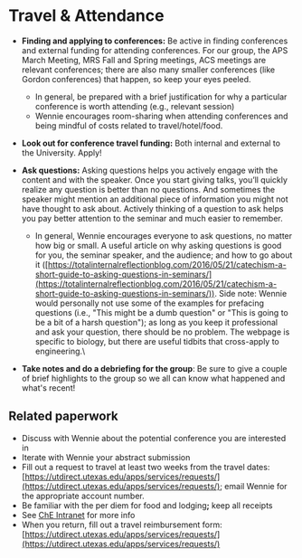 # Travel & Attendance

* **Finding and applying to conferences:** Be active in finding conferences and external funding for attending conferences. For our group, the APS March Meeting, MRS Fall and Spring meetings, ACS meetings are relevant conferences; there are also many smaller conferences (like Gordon conferences) that happen, so keep your eyes peeled.
  * In general, be prepared with a brief justification for why a particular conference is worth attending (e.g., relevant session)
  * Wennie encourages room-sharing when attending conferences and being mindful of costs related to travel/hotel/food.
* **Look out for conference travel funding:** Both internal and external to the University. Apply!
* **Ask questions:** Asking questions helps you actively engage with the content and with the speaker. Once you start giving talks, you’ll quickly realize any question is better than no questions. And sometimes the speaker might mention an additional piece of information you might not have thought to ask about. Actively thinking of a question to ask helps you pay better attention to the seminar and much easier to remember.
  * In general, Wennie encourages everyone to ask questions, no matter how big or small. A useful article on why asking questions is good for you, the seminar speaker, and the audience; and how to go about it ([https://totalinternalreflectionblog.com/2016/05/21/catechism-a-short-guide-to-asking-questions-in-seminars/](https://totalinternalreflectionblog.com/2016/05/21/catechism-a-short-guide-to-asking-questions-in-seminars/)). Side note: Wennie would personally not use some of the examples for prefacing questions (i.e., "This might be a dumb question" or "This is going to be a bit of a harsh question"); as long as you keep it professional and ask your question, there should be no problem. The webpage is specific to biology, but there are useful tidbits that cross-apply to engineering.\

* **Take notes and do a debriefing for the group**: Be sure to give a couple of brief highlights to the group so we all can know what happened and what's recent!

## Related paperwork

* Discuss with Wennie about the potential conference you are interested in
* Iterate with Wennie your abstract submission
* Fill out a request to travel at least two weeks from the travel dates: [https://utdirect.utexas.edu/apps/services/requests/](https://utdirect.utexas.edu/apps/services/requests/); email Wennie for the appropriate account number.&#x20;
* Be familiar with the per diem for food and lodgin&#x67;**;** keep all receipts
* See [ChE Intranet](https://intranet.che.utexas.edu/purchasing-travel-and-reimbursement/travel) for more info
* When you return, fill out a travel reimbursement form: [https://utdirect.utexas.edu/apps/services/requests/](https://utdirect.utexas.edu/apps/services/requests/)

